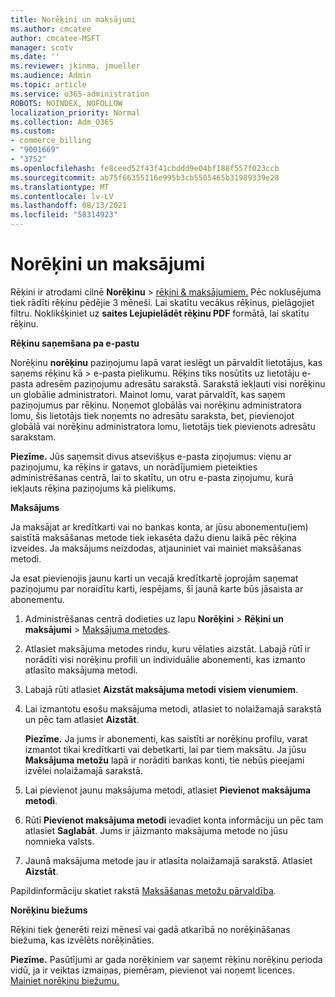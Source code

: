 ```yaml
---
title: Norēķini un maksājumi
ms.author: cmcatee
author: cmcatee-MSFT
manager: scotv
ms.date: ''
ms.reviewer: jkinma, jmueller
ms.audience: Admin
ms.topic: article
ms.service: o365-administration
ROBOTS: NOINDEX, NOFOLLOW
localization_priority: Normal
ms.collection: Adm_O365
ms.custom:
- commerce_billing
- "9001669"
- "3752"
ms.openlocfilehash: fe8ceed52f43f41cbddd9e04bf188f557f023ccb
ms.sourcegitcommit: ab75f66355116e995b3cb5505465b31989339e28
ms.translationtype: MT
ms.contentlocale: lv-LV
ms.lasthandoff: 08/13/2021
ms.locfileid: "58314923"
---
```

# <a name="billing-and-payment"></a>Norēķini un maksājumi

Rēķini ir atrodami cilnē **Norēķinu**  >  [rēķini & maksājumiem.](https://go.microsoft.com/fwlink/p/?linkid=848039)  Pēc noklusējuma tiek rādīti rēķinu pēdējie 3 mēneši.  Lai skatītu vecākus rēķinus, pielāgojiet filtru.  Noklikšķiniet uz **saites Lejupielādēt rēķinu PDF** formātā, lai skatītu rēķinu.

**Rēķinu saņemšana pa e-pastu**

Norēķinu **norēķinu** paziņojumu lapā varat ieslēgt un pārvaldīt lietotājus, kas saņems rēķinu kā  >  [](https://go.microsoft.com/fwlink/p/?linkid=853212) e-pasta pielikumu.  Rēķins tiks nosūtīts uz lietotāju e-pasta adresēm paziņojumu adresātu sarakstā. Sarakstā iekļauti visi norēķinu un globālie administratori.  Mainot lomu, varat pārvaldīt, kas saņem paziņojumus par rēķinu.  Noņemot globālās vai norēķinu administratora lomu, šis lietotājs tiek noņemts no adresātu saraksta, bet, pievienojot globālā vai norēķinu administratora lomu, lietotājs tiek pievienots adresātu sarakstam.

**Piezīme.** Jūs saņemsit divus atsevišķus e-pasta ziņojumus: vienu ar paziņojumu, ka rēķins ir gatavs, un norādījumiem pieteikties administrēšanas centrā, lai to skatītu, un otru e-pasta ziņojumu, kurā iekļauts rēķina paziņojums kā pielikums.

**Maksājums**

Ja maksājat ar kredītkarti vai no bankas konta, ar jūsu abonementu(iem) saistītā maksāšanas metode tiek iekasēta dažu dienu laikā pēc rēķina izveides. Ja maksājums neizdodas, atjauniniet vai mainiet maksāšanas metodi.

Ja esat pievienojis jaunu karti un vecajā kredītkartē joprojām saņemat paziņojumu par noraidītu karti, iespējams, šī jaunā karte būs jāsaista ar abonementu.

1. Administrēšanas centrā dodieties uz lapu **Norēķini** > **Rēķini un maksājumi** > [Maksājuma metodes](https://go.microsoft.com/fwlink/p/?linkid=2018806).

2. Atlasiet maksājuma metodes rindu, kuru vēlaties aizstāt. Labajā rūtī ir norādīti visi norēķinu profili un individuālie abonementi, kas izmanto atlasīto maksājuma metodi.

3. Labajā rūti atlasiet **Aizstāt maksājuma metodi visiem vienumiem**.

4. Lai izmantotu esošu maksājuma metodi, atlasiet to nolaižamajā sarakstā un pēc tam atlasiet **Aizstāt**.

    **Piezīme.** Ja jums ir abonementi, kas saistīti ar norēķinu profilu, varat izmantot tikai kredītkarti vai debetkarti, lai par tiem maksātu. Ja jūsu **Maksājuma metožu** lapā ir norāditi bankas konti, tie nebūs pieejami izvēlei nolaižamajā sarakstā.

5. Lai pievienot jaunu maksājuma metodi, atlasiet **Pievienot maksājuma metodi**.

6. Rūtī **Pievienot maksājuma metodi** ievadiet konta informāciju un pēc tam atlasiet **Saglabāt**. Jums ir jāizmanto maksājuma metode no jūsu nomnieka valsts.

7. Jaunā maksājuma metode jau ir atlasīta nolaižamajā sarakstā. Atlasiet **Aizstāt**.

Papildinformāciju skatiet rakstā [Maksāšanas metožu pārvaldība](https://docs.microsoft.com/microsoft-365/commerce/billing-and-payments/manage-payment-methods).

**Norēķinu biežums**

Rēķini tiek ģenerēti reizi mēnesī vai gadā atkarībā no norēķināšanas biežuma, kas izvēlēts norēķināties.  

**Piezīme.** Pasūtījumi ar gada norēķiniem var saņemt rēķinu norēķinu perioda vidū, ja ir veiktas izmaiņas, piemēram, pievienot vai noņemt licences. [Mainiet norēķinu biežumu.](https://docs.microsoft.com/microsoft-365/commerce/billing-and-payments/change-payment-frequency)
